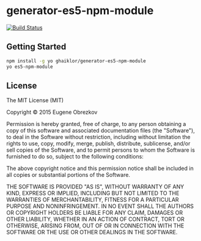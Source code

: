 # generator-es5-npm-module

[![Build Status](https://secure.travis-ci.org/ghaiklor/generator-es5-npm-module.svg?branch=master)](https://travis-ci.org/ghaiklor/generator-es5-npm-module)

## Getting Started

```bash
npm install -g yo ghaiklor/generator-es5-npm-module
yo es5-npm-module
```

## License

The MIT License (MIT)

Copyright © 2015 Eugene Obrezkov

Permission is hereby granted, free of charge, to any person obtaining a copy
of this software and associated documentation files (the "Software"), to deal
in the Software without restriction, including without limitation the rights
to use, copy, modify, merge, publish, distribute, sublicense, and/or sell
copies of the Software, and to permit persons to whom the Software is
furnished to do so, subject to the following conditions:

The above copyright notice and this permission notice shall be included in all
copies or substantial portions of the Software.

THE SOFTWARE IS PROVIDED "AS IS", WITHOUT WARRANTY OF ANY KIND, EXPRESS OR
IMPLIED, INCLUDING BUT NOT LIMITED TO THE WARRANTIES OF MERCHANTABILITY,
FITNESS FOR A PARTICULAR PURPOSE AND NONINFRINGEMENT. IN NO EVENT SHALL THE
AUTHORS OR COPYRIGHT HOLDERS BE LIABLE FOR ANY CLAIM, DAMAGES OR OTHER
LIABILITY, WHETHER IN AN ACTION OF CONTRACT, TORT OR OTHERWISE, ARISING FROM,
OUT OF OR IN CONNECTION WITH THE SOFTWARE OR THE USE OR OTHER DEALINGS IN THE
SOFTWARE.
